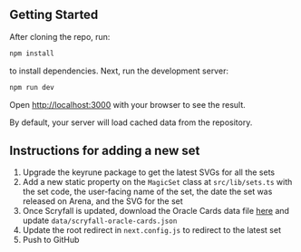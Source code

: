 ## Getting Started

After cloning the repo, run:

```bash
npm install
```

to install dependencies. Next, run the development server:

```bash
npm run dev
```

Open [http://localhost:3000](http://localhost:3000) with your browser to see the result.

By default, your server will load cached data from the repository.

## Instructions for adding a new set

1. Upgrade the keyrune package to get the latest SVGs for all the sets
2. Add a new static property on the `MagicSet` class at `src/lib/sets.ts` with the set code, the user-facing name of the set, the date the set was released on Arena, and the SVG for the set
3. Once Scryfall is updated, download the Oracle Cards data file [here](https://scryfall.com/docs/api/bulk-data) and update `data/scryfall-oracle-cards.json`
4. Update the root redirect in `next.config.js` to redirect to the latest set
5. Push to GitHub
